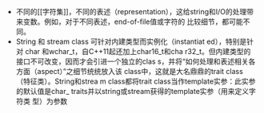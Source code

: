 - 不同的[[字符集]]，不同的表述（representation），这给string和I/O的处理带来变数。例如，对于不同表述，end-of-file值或字符的
  比较细节，都可能不同。
- String 和 stream class 可针对内建类型而实例化（instantiat
  ed），特别是针对 char 和wchar_t，自C++11起还加上char16_t和cha
  r32_t。但内建类型的接口不可改变，因而才会引进一个独立的clas
  s，并将“如何处理和表述相关各方面（aspect）”之细节统统放入该
  class中，这就是大名鼎鼎的trait class（特征类）。String和strea
  m class都将trait class当作template实参：此实参的默认值是char_
  traits并以string或stream获得的template实参（用来定义字符类
  型）为参数